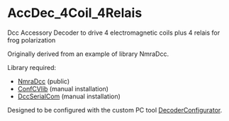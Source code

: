 # AccDec_4Coil_4Relais

Dcc Accessory Decoder to drive 4 electromagnetic coils plus 4 relais for frog polarization

Originally derived from an example of library NmraDcc.

Library required:

- [NmraDcc] (public)
- [ConfCVlib] (manual installation)
- [DccSerialCom] (manual installation)

Designed to be configured with the custom PC tool [DecoderConfigurator].

[NmraDcc]: https://github.com/mrrwa/NmraDcc
[ConfCVlib]: https://github.com/M5Ross/ConfCVlib
[DccSerialCom]: https://github.com/M5Ross/DccSerialCom
[DecoderConfigurator]: https://github.com/M5Ross/DecoderConfigurator